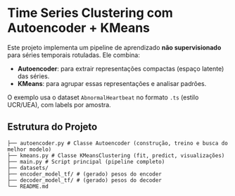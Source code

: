 # Time Series Clustering com Autoencoder + KMeans

Este projeto implementa um pipeline de aprendizado **não supervisionado** para séries temporais rotuladas. Ele combina:

- **Autoencoder**: para extrair representações compactas (espaço latente) das séries.
- **KMeans**: para agrupar essas representações e analisar padrões.

O exemplo usa o dataset `AbnormalHeartbeat` no formato `.ts` (estilo UCR/UEA), com labels por amostra.


## Estrutura do Projeto

```
├── autoencoder.py # Classe Autoencoder (construção, treino e busca do melhor modelo)
├── kmeans.py # Classe KMeansClustering (fit, predict, visualizações)
├── main.py # Script principal (pipeline completo)
├── datasets/
├── encoder_model_tf/ # (gerado) pesos do encoder
├── decoder_model_tf/ # (gerado) pesos do decoder
└── README.md
```